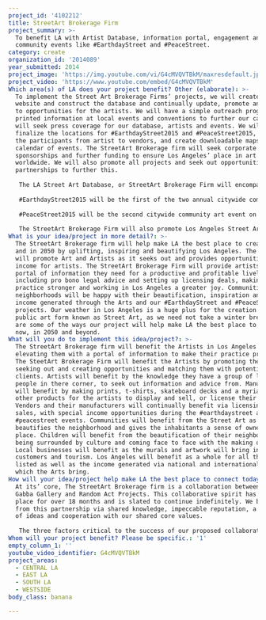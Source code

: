 ```yaml
---
project_id: '4102212'
title: StreetArt Brokerage Firm
project_summary: >-
  To benefit LA with Artist Database, information portal, engagement and
  community events like #EarthdayStreet and #PeaceStreet.
category: create
organization_id: '2014089'
year_submitted: 2014
project_image: 'https://img.youtube.com/vi/G4cMVQVTBkM/maxresdefault.jpg'
project_video: 'https://www.youtube.com/embed/G4cMVQVTBkM'
Which area(s) of LA does your project benefit? Other (elaborate): >-
  To implement the Street Art Brokerage Firms’ projects, we will create a
  website and construct the database and continually update, promote and respond
  to opportunities for the artists. We will have a simple outreach program, with
  printed information at local events and conventions to further our cause. We
  will seek press coverage for our database, artists and events. We will
  finalize the locations for #EarthdayStreet2015 and #PeaceStreet2015, organize
  the participants from artist to vendors, and create downloadable maps and a
  calendar of events. The StreetArt Brokerage firm will seek corporate
  sponsorships and further funding to ensure Los Angeles’ place in art culture
  worldwide. We will also promote all projects and seek out opportunities and
  partnerships to further this.
   
   The LA Street Art Database, or StreetArt Brokerage Firm will encompass all Los Angeles Street Artists with a page for each and example of their work. Interested parties will be able to contact The StreetArt Brokerage Firm for information, public relations and income opportunities for the artist. The artist will be able to access opportunities and information to benefit their practice and livelihood, including business and legal advice.
   
   #EarthdayStreet2015 will be the first of the two annual citywide community art events on April 18th and 19th following in the footsteps of #EarthdayStreet2014. Artist will be creating earth inspired work in public spaces. The community will be able to enjoy the making of this work via a downloadable map and calendar of events. Three main locations will be established with all the arts represented in their celebratory earth based creations and a street fair atmosphere with all participants focused on Earth Day.
   
   #PeaceStreet2015 will be the second citywide community art event on September 19th and 20th celebrating World Peace Day. This event will be much like #EarthdayStreet, with all the participants focused on their vision and experience of Peace. 
   
   The StreetArt Brokerage Firm will also promote Los Angeles Street Art and Art Culture worldwide and will look to partner with projects which further promote Los Angeles as a Street Art and Art Cultural epicenter, such as The Water Tank Project in New York, the national and international participation in #EarthdayStreet2015 and #PeaceStreet2015, as well as Los Angeles being the main hub of the planned #StreetArtTriangle, and the like.
What is your idea/project in more detail?: >-
  The StreetArt Brokerage firm will help make LA the best place to create today
  and in 2050 by uplifting, inspiring and beautifying Los Angeles. The database
  will promote Art and Artists as it seeks out and provides opportunities and
  income for artists. The StreetArt Brokerage Firm will provide artists with a
  portal of information they need for a productive and profitable livelihood,
  including pro bono legal advice and setting up licensing deals, making their
  practice stronger and working in Los Angeles a greater joy. Communities and
  neighborhoods will be happy with their beautification, inspiration and the
  income generated through the Arts and our #EarthdayStreet and #PeaceStreet
  projects. Our weather in Los Angeles is a huge plus for the creation of this
  public art form known as Street Art, as we need not take a winter break. These
  are some of the ways our project will help make LA the best place to CREATE
  now, in 2050 and beyond.
What will you do to implement this idea/project?: >-
  The StreetArt Brokerage firm will benefit the Artists in Los Angeles by
  elevating them with a portal of information to make their practice profitable.
  The SteetArt Brokerage Firm will benefit the Artists by promoting them,
  seeking out and creating opportunities and matching them with potential
  clients. Artists will benefit by the knowledge they have a group of likeminded
  people in there corner, to seek out information and advice from. Manufacturers
  will benefit by making prints, t-shirts, skateboard decks and a myriad of
  other products for the artists to display and sell, or license their work.
  Vendors and their manufacturers will continually benefit via licensing and
  sales, with special income opportunities during the #earthdaystreet and
  #peacestreet events. Communities will benefit from the Street Art as it
  beautifies the neighborhood and gives the inhabitants a sense of ownership and
  place. Children will benefit from the beautification of their neighborhoods,
  being surrounded by culture and coming face to face with the making of art.
  Local businesses will benefit as the murals and artwork will bring in more
  customers and tourism. Los Angeles will benefit as a whole for all the reasons
  listed as well as the income generated via national and international tourism
  which the Arts bring.
How will your idea/project help make LA the best place to connect today? In LA2050?: >-
  At its’ core, The StreetArt Brokerage firm is a collaboration between The
  Gabba Gallery and Random Act Projects. This collaborative spirit has been in
  place for over 18 months and is slated to continue indefinitely. We benefit
  from this partnership via shared knowledge, impeccable reputation, a free flow
  of ideas and cooperation with our shared core values. 
   
   The three factors critical to the success of our proposed collaboration are our core values and mission, our shared knowledge and free flow of ideas and our impeccable reputations and integrity as human beings and art and community advocates.
Whom will your project benefit? Please be specific.: '1'
empty_column_1: ''
youtube_video_identifier: G4cMVQVTBkM
project_areas:
  - CENTRAL LA
  - EAST LA
  - SOUTH LA
  - WESTSIDE
body_class: banana

---
```

